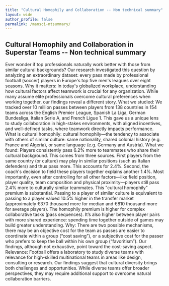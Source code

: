 ```yaml
---
title: "Cultural Homophily and Collaboration -- Non technical summary"
layout: wide
author_profile: false
permalink: /mansci-ntsummary/
---
```


## Cultural Homophily and Collaboration in Superstar Teams -- Non technical summary


Ever wonder if top professionals naturally work better with those from similar cultural backgrounds? Our research investigated this question by analyzing an extraordinary dataset: every pass made by professional football (soccer) players in Europe's top five men's leagues over eight seasons.
Why it matters: In today's globalized workplace, understanding how cultural factors affect teamwork is crucial for any organization. While many assume elite professionals overcome cultural preferences when working together, our findings reveal a different story.
What we studied: We tracked over 10 million passes between players from 138 countries in 154 teams across the English Premier League, Spanish La Liga, German Bundesliga, Italian Serie A, and French Ligue 1. This gave us a unique lens to study collaboration in high-stakes environments, with aligned incentives, and well-defined tasks, where teamwork directly impacts performance.
What is cultural homophily: cultural homophily—the tendency to associate with others of similar culture: same nationality, shared colonial history (e.g. France and Algeria), or same language (e.g. Germany and Austria). 
What we found: Players consistently pass 6.2% more to teammates who share their cultural background. 
This comes from three sources. First players from the same country (or culture) may play in similar positions (such as Italian defenders) and thus pass more. This accounts for 2.4%. Second, the coach's decision to field these players together explains another 1.4%. 
Most importantly, even after controlling for all other factors—like field position, player quality, team composition and physical proximity—players still pass 2.4% more to culturally similar teammates. This "cultural homophily" premium is substantial. Passing to a player of similar culture is equivalent to passing to a player valued 10.5% higher in the transfer market (approximately €370 thousand more for median and €810 thousand more for average players).
The homophily premium is higher for complex collaborative tasks (pass sequences). It’s also higher between player pairs with more shared experience: spending time together outside of games may build greater understanding.
Why: There are two possible mechanisms, there may be an objective cost for the team as passes are easier to coordinate within a group (“cost saving”), or a subjective cost for the passer who prefers to keep the ball within his own group (“favoritism”). Our findings, although not exhaustive, point toward the cost-saving aspect. 
Relevance: Football offers a laboratory to study diverse teams with relevance for high-skilled multinational teams in areas like design, consulting or research. Our findings suggest that cultural diversity brings both challenges and opportunities. While diverse teams offer broader perspectives, they may require additional support to overcome natural collaboration barriers. 
